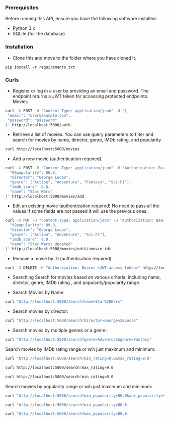 ### Prerequisites
Before running this API, ensure you have the following software installed:

- Python 3.x
- SQLite (for the database)

### Installation
- Clone this and move to the folder where you have cloned it.
  
```pip install -r requirements.txt ```

### Curls
- Register or log in a user by providing an email and password. The endpoint returns a JWT token for accessing protected endpoints.
Movies
 ```bash
 curl -X POST -H "Content-Type: application/json" -d '{
  "email": "user@example.com",
  "password": "password"
}' http://localhost:5000/auth
```

- Retrieve a list of movies. You can use query parameters to filter and search for movies by name, director, genre, IMDb rating, and popularity.
```bash
curl http://localhost:5000/movies
```

- Add a new movie (authentication required).
```bash
curl -X POST -H "Content-Type: application/json" -H "Authorization: Bearer <JWT-access-token>" -d '{
  "99popularity": 88.0,
  "director": "George Lucas",
  "genre": ["Action", "Adventure", "Fantasy", "Sci-Fi"],
  "imdb_score": 8.8,
  "name": "Star Wars"
}' http://localhost:5000/movies/add

```


- Edit an existing movie (authentication required) No need to pass all the values if some fields are not passed it will use the previous ones.

```bash
curl -X PUT -H "Content-Type: application/json" -H "Authorization: Bearer <JWT-access-token>" -d '{
  "99popularity": 89.0,
  "director": "George Lucas",
  "genre": ["Action", "Adventure", "Sci-Fi"],
  "imdb_score": 9.0,
  "name": "Star Wars: Updated"
}' http://localhost:5000/movies/edit/<movie_id>

```

- Remove a movie by ID (authentication required).
```bash
curl -X DELETE -H "Authorization: Bearer <JWT-access-token>" http://localhost:5000/movies/remove/<movie_id>
```

- Searching
Search for movies based on various criteria, including name, director, genre, IMDb rating , and popularity/popularity range.

- Search Movies by Name
```bash 
curl "http://localhost:5000/search?name=Star%20Wars"
```

- Search movies by director:
```bash
curl "http://localhost:5000/search?director=George%20Lucas"
```

- Search movies by multiple genres or a genre:
```bash
curl "http://localhost:5000/search?genre=Adventure&genre=Fantasy"
```

Search movies by IMDb rating range or wih just maximum and minimum:
```bash
curl "http://localhost:5000/search?min_rating=8.0&max_rating=9.0"
```
```bash
curl http://localhost:5000/search?max_rating=9.0
```
```bash
curl http://localhost:5000/search?min_rating=8.0
```
Search movies by popularity range or wih just maximum and minimum:

```bash
curl "http://localhost:5000/search?min_popularity=80.0&max_popularity=90.0"
```
```bash
curl "http://localhost:5000/search?min_popularity=80.0
```
```bash
curl "http://localhost:5000/search?max_popularity=80.0
```
